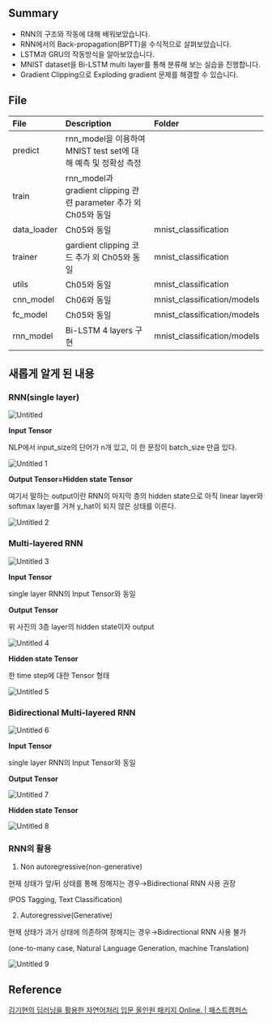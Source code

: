 ## Summary

- RNN의 구조와 작동에 대해 배워보았습니다.
- RNN에서의 Back-propagation(BPTT)을 수식적으로 살펴보았습니다.
- LSTM과 GRU의 작동방식을 알아보았습니다.
- MNIST dataset을 Bi-LSTM multi layer를 통해 분류해 보는 실습을 진행합니다.
- Gradient Clipping으로 Exploding gradient 문제를 해결할 수 있습니다.

## File

|File |Description|Folder|
|:-- |:-- |:-- |
|predict|rnn_model을 이용하여 MNIST test set에 대해 예측 및 정확성 측정 | |. |
|train| rnn_model과 gradient clipping 관련 parameter 추가 외 Ch05와 동일| | .|
|data_loader|Ch05와 동일|mnist_classification|
|trainer|gardient clipping 코드 추가 외 Ch05와 동일|mnist_classification|
|utils|Ch05와 동일|mnist_classification|
|cnn_model|Ch06와 동일|mnist_classification/models|
|fc_model|Ch05와 동일|mnist_classification/models|
|rnn_model|Bi-LSTM 4 layers 구현|mnist_classification/models|


## 새롭게 알게 된 내용

### RNN(single layer)

![Untitled](https://user-images.githubusercontent.com/55529617/108085420-a5a0bc00-70b8-11eb-9392-5cca02c5b123.png)

**Input Tensor**

NLP에서 input_size의 단어가 n개 있고, 이 한 문장이 batch_size 만큼 있다.

![Untitled 1](https://user-images.githubusercontent.com/55529617/108085400-a20d3500-70b8-11eb-8a8b-cd8c52ee67a5.png)

**Output Tensor=Hidden state Tensor**

여기서 말하는 output이란 RNN의 마지막 층의 hidden state으로 아직 linear layer와 softmax layer를 거쳐 y_hat이 되지 않은 상태를 이른다.

![Untitled 2](https://user-images.githubusercontent.com/55529617/108085403-a33e6200-70b8-11eb-9e6f-4532296f5ee4.png)

### Multi-layered RNN

![Untitled 3](https://user-images.githubusercontent.com/55529617/108085404-a33e6200-70b8-11eb-8948-ef46dbf98ba0.png)

**Input Tensor**

single layer RNN의 Input Tensor와 동일

**Output Tensor**

위 사진의 3층 layer의 hidden state이자 output

![Untitled 4](https://user-images.githubusercontent.com/55529617/108085407-a3d6f880-70b8-11eb-8a60-fbe85cd46929.png)

**Hidden state Tensor**

한 time step에 대한 Tensor 형태

![Untitled 5](https://user-images.githubusercontent.com/55529617/108085409-a46f8f00-70b8-11eb-83a0-96925d78a3f8.png)

### Bidirectional Multi-layered RNN

![Untitled 6](https://user-images.githubusercontent.com/55529617/108085411-a46f8f00-70b8-11eb-9ace-9bec481e900b.png)

**Input Tensor**

single layer RNN의 Input Tensor와 동일

**Output Tensor**

![Untitled 7](https://user-images.githubusercontent.com/55529617/108085412-a5082580-70b8-11eb-9491-dafe852bbbcf.png)

**Hidden state Tensor**

![Untitled 8](https://user-images.githubusercontent.com/55529617/108085414-a5082580-70b8-11eb-967c-0af747450a1a.png)

### RNN의 활용

1. Non autoregressive(non-generative)

현재 상태가 앞/뒤 상태를 통해 정해지는 경우→Bidirectional RNN 사용 권장

(POS Tagging, Text Classification)

2. Autoregressive(Generative)

현재 상태가 과거 상태에 의존하여 정해지는 경우→Bidirectional RNN 사용 불가

(one-to-many case, Natural Language Generation, machine Translation)

![Untitled 9](https://user-images.githubusercontent.com/55529617/108085416-a5a0bc00-70b8-11eb-9631-ba67d71ac4e2.png)

## Reference

[김기현의 딥러닝을 활용한 자연어처리 입문 올인원 패키지 Online. | 패스트캠퍼스](https://www.fastcampus.co.kr/data_online_dpnlp)
